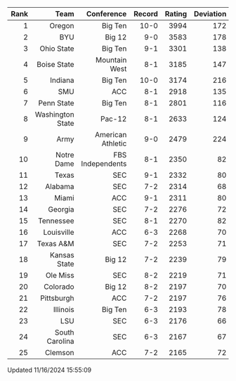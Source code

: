 | Rank  | Team                 | Conference           | Record   | Rating | Deviation |
| ---:  | ---:                 | ---:                 | ---:     | ---:   | ---:      |
| 1     | Oregon               | Big Ten              | 10-0     | 3994   | 172       |
| 2     | BYU                  | Big 12               | 9-0      | 3583   | 178       |
| 3     | Ohio State           | Big Ten              | 9-1      | 3301   | 138       |
| 4     | Boise State          | Mountain West        | 8-1      | 3185   | 147       |
| 5     | Indiana              | Big Ten              | 10-0     | 3174   | 216       |
| 6     | SMU                  | ACC                  | 8-1      | 2918   | 135       |
| 7     | Penn State           | Big Ten              | 8-1      | 2801   | 116       |
| 8     | Washington State     | Pac-12               | 8-1      | 2633   | 124       |
| 9     | Army                 | American Athletic    | 9-0      | 2479   | 224       |
| 10    | Notre Dame           | FBS Independents     | 8-1      | 2350   | 82        |
| 11    | Texas                | SEC                  | 9-1      | 2332   | 80        |
| 12    | Alabama              | SEC                  | 7-2      | 2314   | 68        |
| 13    | Miami                | ACC                  | 9-1      | 2311   | 80        |
| 14    | Georgia              | SEC                  | 7-2      | 2276   | 72        |
| 15    | Tennessee            | SEC                  | 8-1      | 2270   | 82        |
| 16    | Louisville           | ACC                  | 6-3      | 2268   | 70        |
| 17    | Texas A&M            | SEC                  | 7-2      | 2253   | 71        |
| 18    | Kansas State         | Big 12               | 7-2      | 2239   | 79        |
| 19    | Ole Miss             | SEC                  | 8-2      | 2219   | 71        |
| 20    | Colorado             | Big 12               | 8-2      | 2197   | 70        |
| 21    | Pittsburgh           | ACC                  | 7-2      | 2197   | 76        |
| 22    | Illinois             | Big Ten              | 6-3      | 2193   | 78        |
| 23    | LSU                  | SEC                  | 6-3      | 2176   | 66        |
| 24    | South Carolina       | SEC                  | 6-3      | 2167   | 67        |
| 25    | Clemson              | ACC                  | 7-2      | 2165   | 72        |

Updated 11/16/2024 15:55:09
